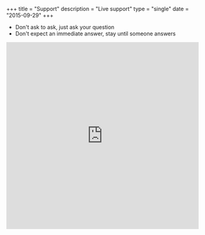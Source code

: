 +++
title = "Support"
description = "Live support"
type = "single"
date = "2015-09-29"
+++

* Don't ask to ask, just ask your question
* Don't expect an immediate answer, stay until someone answers

<div class="embed-responsive embed-responsive-4by3">
<iframe src="https://kiwiirc.com/client/chat.freenode.net/?nick=SabayonGuest|?&theme=cli#sabayon" style="border:0; width:100%; height:490px;"></iframe>
</div>

